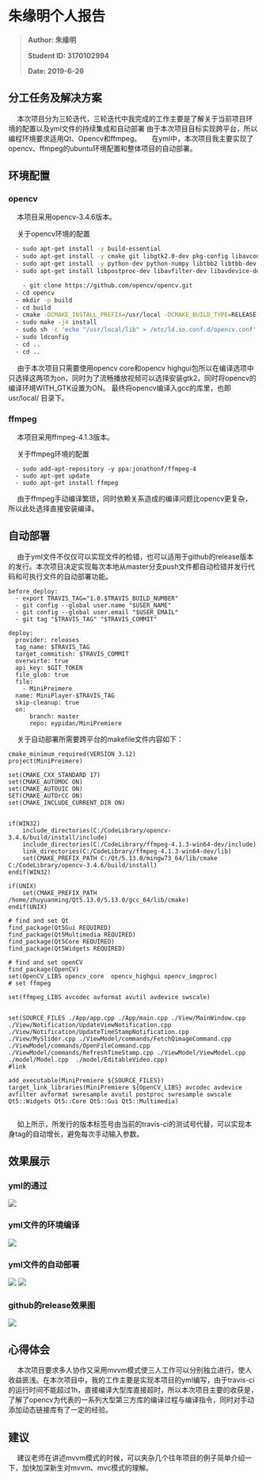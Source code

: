 # 朱缘明个人报告

> **Author: 朱缘明**
> 
>**Student ID: 3170102994**
>
>**Date: 2019-6-26**

## 分工任务及解决方案
&emsp;
本次项目分为三轮迭代，三轮迭代中我完成的工作主要是了解关于当前项目环境的配置以及yml文件的持续集成和自动部署
由于本次项目目标实现跨平台，所以编程环境要求适用Qt、Opencv和ffmpeg。
&emsp;
在yml中，本次项目我主要实现了opencv、ffmpeg的ubuntu环境配置和整体项目的自动部署。

## 环境配置
### opencv
&emsp;
本项目采用opencv-3.4.6版本。

&emsp;
关于opencv环境的配置
```sh
  - sudo apt-get install -y build-essential
  - sudo apt-get install -y cmake git libgtk2.0-dev pkg-config libavcodec-dev libavformat-dev libswscale-dev libqt5gui5 libqt5gui5 qt5-default qttools5-dev-tools libqt5concurrent5 libqt5widgets5
  - sudo apt-get install -y python-dev python-numpy libtbb2 libtbb-dev libjpeg-dev libpng-dev libtiff-dev libjasper-dev libdc1394-22-dev
  - sudo apt-get install libpostproc-dev libavfilter-dev libavdevice-dev

    - git clone https://github.com/opencv/opencv.git
  - cd opencv
  - mkdir -p build
  - cd build
  - cmake -DCMAKE_INSTALL_PREFIX=/usr/local -DCMAKE_BUILD_TYPE=RELEASE -DBUILD_EXAMPLES=off -DBUILD_DOCS=off -DBUILD_SHARED_LIBS=off  -DBUILD_FAT_JAVA_LIB=off -DBUILD_TESTS=off -DBUILD_TIFF=on -DBUILD_JASPER=on -DBUILD_JPEG=on  -DBUILD_OPENEXR=on -DBUILD_PNG=on -DBUILD_TIFF=on -DBUILD_ZLIB=on -DBUILD_opencv_apps=off -DBUILD_opencv_calib3d=off -DBUILD_opencv_contrib=off -DBUILD_opencv_features2d=off -DBUILD_opencv_flann=off -DBUILD_opencv_gpu=off -DBUILD_opencv_java=off -DBUILD_opencv_legacy=off -DBUILD_opencv_ml=off -DBUILD_opencv_nonfree=off -DBUILD_opencv_objdetect=off -DBUILD_opencv_ocl=off -DBUILD_opencv_photo=off -DBUILD_opencv_python=off -DBUILD_opencv_stitching=off -DBUILD_opencv_superres=off -DBUILD_opencv_ts=off -DBUILD_opencv_video=off -DBUILD_opencv_videostab=off -DBUILD_opencv_world=off -DBUILD_opencv_lengcy=off -DBUILD_opencv_lengcy=off -DWITH_1394=off -DWITH_EIGEN=off -DWITH_FFMPEG=off -DWITH_GIGEAPI=off -DWITH_GSTREAMER=off -DWITH_GTK=on -DWITH_PVAPI=off -DWITH_V4L=off -DWITH_LIBV4L=off -DWITH_CUDA=off -DWITH_CUFFT=off -DWITH_OPENCL=off -DWITH_OPENCLAMDBLAS=off -DWITH_OPENCLAMDFFT=off ..
  - sudo make -j4 install
  - sudo sh -c 'echo "/usr/local/lib" > /etc/ld.so.conf.d/opencv.conf'
  - sudo ldconfig
  - cd ..
  - cd ..
```

&emsp;
由于本次项目只需要使用opencv core和opencv highgui包所以在编译选项中只选择这两项为on，同时为了流畅播放视频可以选择安装gtk2，同时将opencv的编译环境WITH_GTK设置为ON。
最终将opencv编译入gcc的库里，也即 usr/local/ 目录下。

### ffmpeg

&emsp;
本项目采用ffmpeg-4.1.3版本。

&emsp;
关于ffmpeg环境的配置

```shell
  - sudo add-apt-repository -y ppa:jonathonf/ffmpeg-4
  - sudo apt-get update  
  - sudo apt-get install ffmpeg
```
&emsp;
由于ffmpeg手动编译繁琐，同时依赖关系造成的编译问题比opencv更复杂，所以此处选择直接安装编译。


## 自动部署

&emsp;
由于yml文件不仅仅可以实现文件的检错，也可以适用于github的release版本的发行。本次项目决定实现每次本地从master分支push文件都自动检错并发行代码和可执行文件的自动部署功能。

```shell
before_deploy:
  - export TRAVIS_TAG="1.0.$TRAVIS_BUILD_NUMBER"
  - git config --global user.name "$USER_NAME"
  - git config --global user.email "$USER_EMAIL" 
  - git tag "$TRAVIS_TAG" "$TRAVIS_COMMIT"

deploy:
  provider: releases
  tag_name: $TRAVIS_TAG
  target_commitish: $TRAVIS_COMMIT
  overwirte: true
  api_key: $GIT_TOKEN 
  file_glob: true
  file:
    - MiniPreimere 
  name: MiniPlayer-$TRAVIS_TAG
  skip-cleanup: true
  on:
      branch: master
      repo: eypidan/MiniPremiere

```

&emsp;
关于自动部署所需要跨平台的makefile文件内容如下：

```shell
cmake_minimum_required(VERSION 3.12)
project(MiniPreimere)

set(CMAKE_CXX_STANDARD 17)
set(CMAKE_AUTOMOC ON)
set(CMAKE_AUTOUIC ON)
SET(CMAKE_AUTOrCC ON)
set(CMAKE_INCLUDE_CURRENT_DIR ON)


if(WIN32)
    include_directories(C:/CodeLibrary/opencv-3.4.6/build/install/include)
    include_directories(C:/CodeLibrary/ffmpeg-4.1.3-win64-dev/include)
    link_directories(C:/CodeLibrary/ffmpeg-4.1.3-win64-dev/lib)
    set(CMAKE_PREFIX_PATH C:/Qt/5.13.0/mingw73_64/lib/cmake  C:/CodeLibrary/opencv-3.4.6/build/install)
endif(WIN32)

if(UNIX)
    set(CMAKE_PREFIX_PATH /home/zhuyuanming/Qt5.13.0/5.13.0/gcc_64/lib/cmake)
endif(UNIX)

# find and set Qt
find_package(Qt5Gui REQUIRED)
find_package(Qt5Multimedia REQUIRED)
find_package(Qt5Core REQUIRED)
find_package(Qt5Widgets REQUIRED)

# find and set openCV
find_package(OpenCV)
set(OpenCV_LIBS opencv_core  opencv_highgui opencv_imgproc)
# set ffmpeg

set(ffmpeg_LIBS avcodec avformat avutil avdevice swscale)


set(SOURCE_FILES ./App/app.cpp ./App/main.cpp ./View/MainWindow.cpp ./View/Notification/UpdateViewNotification.cpp  ./View/Notification/UpdateTimeStampNotification.cpp ./View/MySlider.cpp ./ViewModel/commands/FetchQimageCommand.cpp ./ViewModel/commands/OpenFileCommand.cpp ./ViewModel/commands/RefreshTimeStamp.cpp ./ViewModel/ViewModel.cpp  ./model/Model.cpp  ./model/EditableVideo.cpp)
#link

add_executable(MiniPremiere ${SOURCE_FILES})
target_link_libraries(MiniPremiere ${OpenCV_LIBS} avcodec avdevice avfilter avformat swresample avutil postproc swresample swscale Qt5::Widgets Qt5::Core Qt5::Gui Qt5::Multimedia)


```

&emsp;
如上所示，所发行的版本标签号由当前的travis-ci的测试号代替，可以实现本身tag的自动增长，避免每次手动输入参数。

## 效果展示

### yml的通过

<img style=" zoom:100%; align:top" src="assets/18_1.png" />

### yml文件的环境编译

<img style=" zoom:100%; align:top" src="assets/18_2.png" />


### yml文件的自动部署

<img style=" zoom:100%; align:top" src="assets/18_3.png" />

<img style=" zoom:100%; align:top" src="assets/18_4.png" />


### github的release效果图

<img style=" zoom:100%; align:top" src="assets/18_5.png" />

## 心得体会
&emsp;
本次项目要求多人协作又采用mvvm模式使三人工作可以分别独立进行，使人收益匪浅。在本次项目中，我的工作主要是实现本项目的yml编写，由于travis-ci的运行时间不能超过1h，直接编译大型库直接超时，所以本次项目主要的收获是，了解了opencv为代表的一系列大型第三方库的编译过程与编译指令，同时对手动添加动态链接库有了一定的经验。

## 建议
&emsp;
建议老师在讲述mvvm模式的时候，可以夹杂几个往年项目的例子简单介绍一下，加快加深新生对mvvm、mvc模式的理解。
